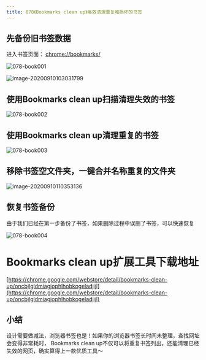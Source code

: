 ```yaml
---
title: 078《Bookmarks clean up》高效清理重复和损坏的书签
---
```




## 先备份旧书签数据

进入书签页面： [chrome://bookmarks/](chrome://bookmarks/)



![078-book001](https://v2fy.com/asset/0i/ChromeAppHeroes/page/078-bookmarks-clean-up.assets/078-book001.gif)

![image-20200910103031799](https://v2fy.com/asset/0i/ChromeAppHeroes/page/078-bookmarks-clean-up.assets/image-20200910103031799.png)





## 使用Bookmarks clean up扫描清理失效的书签

![078-book002](https://v2fy.com/asset/0i/ChromeAppHeroes/page/078-bookmarks-clean-up.assets/078-book002.gif)













## 使用Bookmarks clean up清理重复的书签

![078-book003](https://v2fy.com/asset/0i/ChromeAppHeroes/page/078-bookmarks-clean-up.assets/078-book003.gif)





## 移除书签空文件夹，一键合并名称重复的文件夹



![image-20200910110353136](https://v2fy.com/asset/0i/ChromeAppHeroes/page/078-bookmarks-clean-up.assets/image-20200910110353136.png)





## 恢复书签备份



由于我们已经在第一步备份了书签，如果删除过程中误删了书签，可以快速恢复



![078-book004](https://v2fy.com/asset/0i/ChromeAppHeroes/page/078-bookmarks-clean-up.assets/078-book004.gif)







# Bookmarks clean up扩展工具下载地址



[https://chrome.google.com/webstore/detail/bookmarks-clean-up/oncbjlgldmiagjophlhobkogeladjijl](https://chrome.google.com/webstore/detail/bookmarks-clean-up/oncbjlgldmiagjophlhobkogeladjijl)



## 小结



设计需要做减法，浏览器书签也是！如果你的浏览器书签长时间未整理，查找网址会变得非常耗时， Bookmarks clean up不仅可以将重复书签列出，还能清理已经失效的网页，确实算得上一款优质工具～








